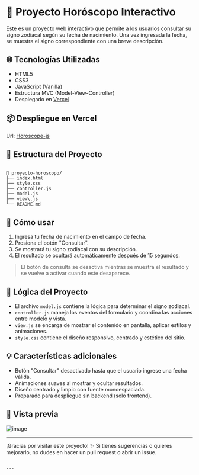 # 🔮 Proyecto Horóscopo Interactivo

Este es un proyecto web interactivo que permite a los usuarios consultar su signo zodiacal según su fecha de nacimiento. Una vez ingresada la fecha, se muestra el signo correspondiente con una breve descripción.

## 🌐 Tecnologías Utilizadas

- HTML5
- CSS3
- JavaScript (Vanilla)
- Estructura MVC (Model-View-Controller)
- Desplegado en [Vercel](https://vercel.com/)

## 📦 Despliegue en Vercel
Url: [Horoscope-js](https://horoscope-js.vercel.app/)

## 📂 Estructura del Proyecto

```

📁 proyecto-horoscopo/
├── index.html
├── style.css
├── controller.js
├── model.js
├── view\.js
└── README.md

```

## 🚀 Cómo usar

1. Ingresa tu fecha de nacimiento en el campo de fecha.
2. Presiona el botón "Consultar".
3. Se mostrará tu signo zodiacal con su descripción.
4. El resultado se ocultará automáticamente después de 15 segundos.

> El botón de consulta se desactiva mientras se muestra el resultado y se vuelve a activar cuando este desaparece.

## 🧠 Lógica del Proyecto

- El archivo `model.js` contiene la lógica para determinar el signo zodiacal.
- `controller.js` maneja los eventos del formulario y coordina las acciones entre modelo y vista.
- `view.js` se encarga de mostrar el contenido en pantalla, aplicar estilos y animaciones.
- `style.css` contiene el diseño responsivo, centrado y estético del sitio.

## 💡 Características adicionales

- Botón "Consultar" desactivado hasta que el usuario ingrese una fecha válida.
- Animaciones suaves al mostrar y ocultar resultados.
- Diseño centrado y limpio con fuente monoespaciada.
- Preparado para despliegue sin backend (solo frontend).

## 📸 Vista previa

![image](https://github.com/user-attachments/assets/66a42cf7-4987-4e3a-b99b-744854f5b73a)

---

¡Gracias por visitar este proyecto! ✨ Si tienes sugerencias o quieres mejorarlo, no dudes en hacer un pull request o abrir un issue.
```

---
